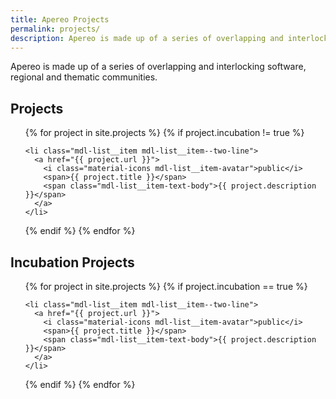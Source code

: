 ```yaml
---
title: Apereo Projects
permalink: projects/
description: Apereo is made up of a series of overlapping and interlocking software, regional and thematic communities.
---
```


Apereo is made up of a series of overlapping and interlocking software, regional and thematic communities.

## Projects

<ul class="mdl-list">

{% for project in site.projects %}
  {% if project.incubation != true %}

    <li class="mdl-list__item mdl-list__item--two-line">
      <a href="{{ project.url }}">
        <i class="material-icons mdl-list__item-avatar">public</i>
        <span>{{ project.title }}</span>
        <span class="mdl-list__item-text-body">{{ project.description }}</span>
      </a>
    </li>

  {% endif %}
{% endfor %}

</ul>

## Incubation Projects


<ul class="mdl-list">

{% for project in site.projects %}
  {% if project.incubation == true %}

    <li class="mdl-list__item mdl-list__item--two-line">
      <a href="{{ project.url }}">
        <i class="material-icons mdl-list__item-avatar">public</i>
        <span>{{ project.title }}</span>
        <span class="mdl-list__item-text-body">{{ project.description }}</span>
      </a>
    </li>

  {% endif %}
{% endfor %}

</ul>
